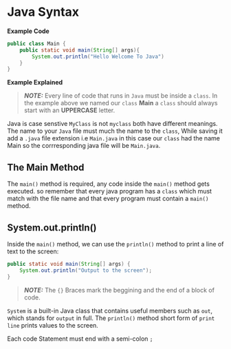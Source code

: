# Java Syntax

**Example Code**

```java
public class Main {
    public static void main(String[] args){
        System.out.println("Hello Welcome To Java")
    }
}
```
**Example Explained**

> **_NOTE:_** Every line of code that runs in `Java` must be inside a `class`.
In the example above we named our `class` **Main** a `class` should always start with an **UPPERCASE** letter.

Java is case senstive `MyClass` is not `myclass` both have different meanings.
The name to your `Java` file must much the name to the `class`, While saving it add a `.java` file extension i.e `Main.java` in this case our `class` had the name Main so the corrresponding java file will be `Main.java`.

## The Main Method 

The `main()` method is required, any code inside the `main()` method gets executed. so remember that every java program has a `class` which must match with the file name and that every program must contain a `main()` method.

## System.out.println()

Inside the `main()` method, we can use the `println()` method to print a line of text to the screen:
```java
public static void main(String[] args) {
    System.out.println("Output to the screen");
} 
```

>**_NOTE:_** The `{}` Braces mark the beggining and the end of a block of code.

`System` is a built-in Java class that contains useful members such as `out`, which stands for `output` in full. The `println()` method short form of `print line` prints values to the screen.

Each code Statement must end with a semi-colon `;`


